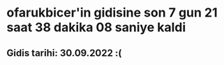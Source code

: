 # ofarukbicer'in gidisine son 7 gun 21 saat 38 dakika 08 saniye kaldi

## Gidis tarihi: 30.09.2022 :(